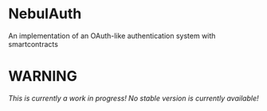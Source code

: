 # NebulAuth
An implementation of an OAuth-like authentication system with smartcontracts

# WARNING

*This is currently a work in progress! No stable version is currently available!*